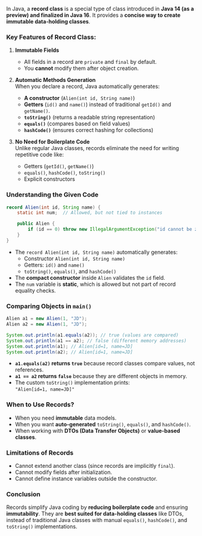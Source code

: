 In Java, a **record class** is a special type of class introduced in **Java 14 (as a preview) and finalized in Java 16**. It provides a **concise way to create immutable data-holding classes**.  

### **Key Features of Record Class**:
1. **Immutable Fields**  
   - All fields in a record are `private` and `final` by default.
   - You **cannot** modify them after object creation.

2. **Automatic Methods Generation**  
   When you declare a record, Java automatically generates:
   - **A constructor** (`Alien(int id, String name)`)
   - **Getters** (`id()` and `name()`) instead of traditional `getId()` and `getName()`.
   - **`toString()`** (returns a readable string representation)
   - **`equals()`** (compares based on field values)
   - **`hashCode()`** (ensures correct hashing for collections)

3. **No Need for Boilerplate Code**  
   Unlike regular Java classes, records eliminate the need for writing repetitive code like:
   - Getters (`getId()`, `getName()`)
   - `equals()`, `hashCode()`, `toString()`
   - Explicit constructors

### **Understanding the Given Code**
```java
record Alien(int id, String name) { 
    static int num;  // Allowed, but not tied to instances

    public Alien { 
        if (id == 0) throw new IllegalArgumentException("id cannot be zero");  
    }
}
```
- The `record Alien(int id, String name)` automatically generates:
  - Constructor `Alien(int id, String name)`
  - Getters: `id()` and `name()`
  - `toString()`, `equals()`, and `hashCode()`
- The **compact constructor** inside `Alien` validates the `id` field.
- The `num` variable is **static**, which is allowed but not part of record equality checks.

### **Comparing Objects in `main()`**
```java
Alien a1 = new Alien(1, "JD");
Alien a2 = new Alien(1, "JD");

System.out.println(a1.equals(a2)); // true (values are compared)
System.out.println(a1 == a2); // false (different memory addresses)
System.out.println(a1); // Alien[id=1, name=JD]
System.out.println(a2); // Alien[id=1, name=JD]
```
- **`a1.equals(a2)` returns `true`** because record classes compare values, not references.
- **`a1 == a2` returns `false`** because they are different objects in memory.
- The custom `toString()` implementation prints:  
  `"Alien[id=1, name=JD]"`

### **When to Use Records?**
- When you need **immutable** data models.
- When you want **auto-generated** `toString()`, `equals()`, and `hashCode()`.
- When working with **DTOs (Data Transfer Objects)** or **value-based classes**.

### **Limitations of Records**
- Cannot extend another class (since records are implicitly `final`).
- Cannot modify fields after initialization.
- Cannot define instance variables outside the constructor.

### **Conclusion**
Records simplify Java coding by **reducing boilerplate code** and ensuring **immutability**. They are **best suited for data-holding classes** like DTOs, instead of traditional Java classes with manual `equals()`, `hashCode()`, and `toString()` implementations.